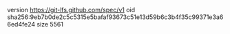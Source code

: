 version https://git-lfs.github.com/spec/v1
oid sha256:9eb7b0de2c5c5315e5bafaf93673c51e13d59b6c3b4f35c99371e3a66ed4fe24
size 5561
